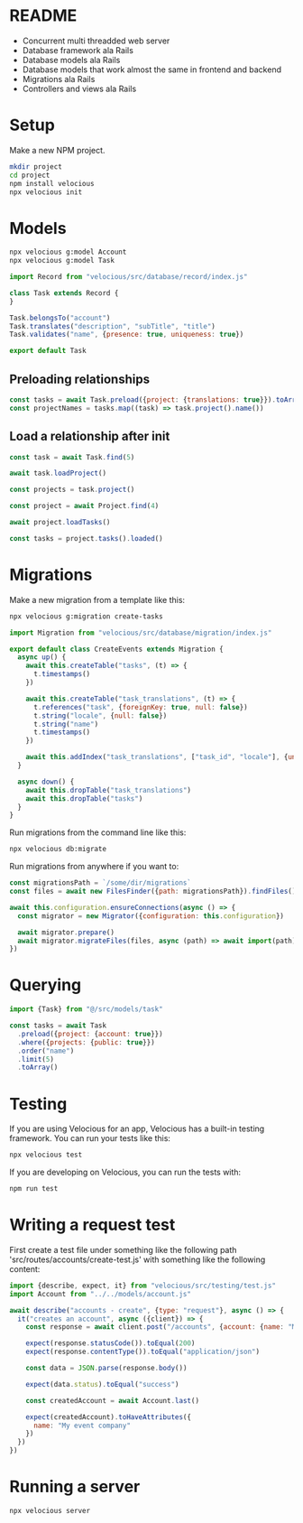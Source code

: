 # README

* Concurrent multi threadded web server
* Database framework ala Rails
* Database models ala Rails
* Database models that work almost the same in frontend and backend
* Migrations ala Rails
* Controllers and views ala Rails

# Setup

Make a new NPM project.
```bash
mkdir project
cd project
npm install velocious
npx velocious init
```

# Models

```bash
npx velocious g:model Account
npx velocious g:model Task
```

```js
import Record from "velocious/src/database/record/index.js"

class Task extends Record {
}

Task.belongsTo("account")
Task.translates("description", "subTitle", "title")
Task.validates("name", {presence: true, uniqueness: true})

export default Task
```

## Preloading relationships

```js
const tasks = await Task.preload({project: {translations: true}}).toArray()
const projectNames = tasks.map((task) => task.project().name())
```

## Load a relationship after init

```js
const task = await Task.find(5)

await task.loadProject()

const projects = task.project()
```

```js
const project = await Project.find(4)

await project.loadTasks()

const tasks = project.tasks().loaded()
```

# Migrations

Make a new migration from a template like this:

```bash
npx velocious g:migration create-tasks
```

```js
import Migration from "velocious/src/database/migration/index.js"

export default class CreateEvents extends Migration {
  async up() {
    await this.createTable("tasks", (t) => {
      t.timestamps()
    })

    await this.createTable("task_translations", (t) => {
      t.references("task", {foreignKey: true, null: false})
      t.string("locale", {null: false})
      t.string("name")
      t.timestamps()
    })

    await this.addIndex("task_translations", ["task_id", "locale"], {unique: true})
  }

  async down() {
    await this.dropTable("task_translations")
    await this.dropTable("tasks")
  }
}
```

Run migrations from the command line like this:
```bash
npx velocious db:migrate
```

Run migrations from anywhere if you want to:

```js
const migrationsPath = `/some/dir/migrations`
const files = await new FilesFinder({path: migrationsPath}).findFiles()

await this.configuration.ensureConnections(async () => {
  const migrator = new Migrator({configuration: this.configuration})

  await migrator.prepare()
  await migrator.migrateFiles(files, async (path) => await import(path))
})
```

# Querying

```js
import {Task} from "@/src/models/task"

const tasks = await Task
  .preload({project: {account: true}})
  .where({projects: {public: true}})
  .order("name")
  .limit(5)
  .toArray()
```

# Testing

If you are using Velocious for an app, Velocious has a built-in testing framework. You can run your tests like this:
```bash
npx velocious test
```

If you are developing on Velocious, you can run the tests with:

```bash
npm run test
```

# Writing a request test

First create a test file under something like the following path 'src/routes/accounts/create-test.js' with something like the following content:

```js
import {describe, expect, it} from "velocious/src/testing/test.js"
import Account from "../../models/account.js"

await describe("accounts - create", {type: "request"}, async () => {
  it("creates an account", async ({client}) => {
    const response = await client.post("/accounts", {account: {name: "My event company"}})

    expect(response.statusCode()).toEqual(200)
    expect(response.contentType()).toEqual("application/json")

    const data = JSON.parse(response.body())

    expect(data.status).toEqual("success")

    const createdAccount = await Account.last()

    expect(createdAccount).toHaveAttributes({
      name: "My event company"
    })
  })
})
```

# Running a server

```bash
npx velocious server
```
